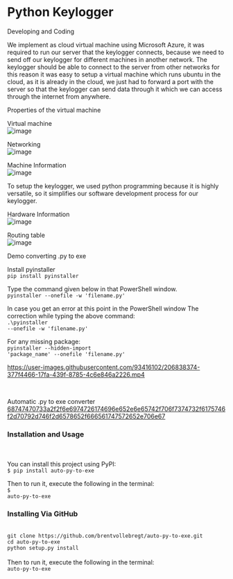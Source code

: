 # Python Keylogger 


Developing and Coding

We implement as cloud virtual machine using Microsoft Azure, it was required to run our server that the keylogger connects, because we need to send off our keylogger for different machines in another network. The keylogger should be able to connect to the server from other networks for this reason it was easy to setup a virtual machine which runs ubuntu in the cloud, as it is already in the cloud, we just had to forward a port with the server so that the keylogger can send data through it which we can access through the internet from anywhere.

Properties of the virtual machine

Virtual machine<br>
![image](https://user-images.githubusercontent.com/78855253/206836508-dfd99182-c2da-4d12-871c-09686beeabef.png)

 
Networking<br>
![image](https://user-images.githubusercontent.com/78855253/206836509-0730870e-0eee-4d59-b81e-97be62e55e08.png)

 
Machine Information<br>
![image](https://user-images.githubusercontent.com/78855253/206836518-b9a43e19-2207-43d3-9b9d-874a228948aa.png) 


To setup the keylogger, we used python programming because it is highly versatile, so it simplifies our software development process for our keylogger.

Hardware Information<br>
 ![image](https://user-images.githubusercontent.com/78855253/206836520-0278ebff-c079-4936-bd22-0ea35fb376b9.png)
 

Routing table<br>
 ![image](https://user-images.githubusercontent.com/78855253/206836526-fe4464ad-be2e-4889-87ea-b9967769758b.png)
 
 
Demo converting .py to exe 

Install pyinstaller<br>
<code>pip install pyinstaller</code>

Type the command given below in that PowerShell window.<br>
<code>pyinstaller --onefile -w 'filename.py'</code>

In case you get an error at this point in the PowerShell window
The correction while typing the above command:<br>
<code>.\pyinstaller --onefile -w 'filename.py'</code>

For any missing package:<br>
<code>pyinstaller --hidden-import 'package_name' --onefile 'filename.py'</code>


https://user-images.githubusercontent.com/93416102/206838374-377f4466-17fa-439f-8785-4c6e846a2226.mp4

<br>

Automatic .py to exe converter<br>
[68747470733a2f2f6e6974726174696e652e6e65742f706f7374732f6175746f2d70792d746f2d6578652f666561747572652e706e67](https://user-images.githubusercontent.com/93416102/206843509-6b5ea717-67b6-4a97-819e-fb4c2b7cc2b1.png)

<h3>Installation and Usage</h3><br>
<br>
You can install this project using PyPI:<br>
<code>$ pip install auto-py-to-exe</code><br>

Then to run it, execute the following in the terminal:<br>
<code>$ auto-py-to-exe</code><br>

<h3>Installing Via GitHub</h3><br>
<code>git clone https://github.com/brentvollebregt/auto-py-to-exe.git</code><br>
<code>cd auto-py-to-exe</code><br>
<code>python setup.py install</code><br>
<br>
Then to run it, execute the following in the terminal:<br>
<code>auto-py-to-exe</code>






  
